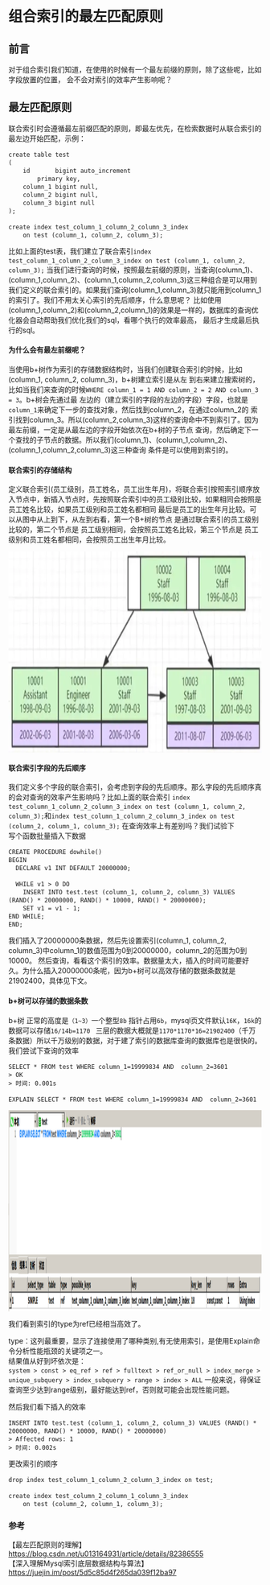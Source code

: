 # 组合索引的最左匹配原则

## 前言

对于组合索引我们知道，在使用的时候有一个最左前缀的原则，除了这些呢，比如字段放置的位置，
会不会对索引的效率产生影响呢？

## 最左匹配原则

联合索引时会遵循最左前缀匹配的原则，即最左优先，在检索数据时从联合索引的最左边开始匹配，示例：
````
create table test
(
    id       bigint auto_increment
        primary key,
    column_1 bigint null,
    column_2 bigint null,
    column_3 bigint null
);

create index test_column_1_column_2_column_3_index
    on test (column_1, column_2, column_3);
````
比如上面的test表，我们建立了联合索引``index test_column_1_column_2_column_3_index on test (column_1, column_2, column_3);``
当我们进行查询的时候，按照最左前缀的原则，当查询(column_1)、(column_1,column_2)、(column_1,column_2,column_3)这三种组合是可以用到
我们定义的联合索引的。如果我们查询(column_1,column_3)就只能用到column_1的索引了。我们不用太关心索引的先后顺序，什么意思呢？
比如使用(column_1,column_2)和(column_2,column_1)的效果是一样的，数据库的查询优化器会自动帮助我们优化我们的sql，看哪个执行的效率最高，
最后才生成最后执行的sql。

#### 为什么会有最左前缀呢？  

当使用b+树作为索引的存储数据结构时，当我们创建联合索引的时候，比如(column_1, column_2, column_3)，b+树建立索引是从左
到右来建立搜索树的，比如当我们来查询的时候``WHERE column_1 = 1 AND column_2 = 2 AND column_3 = 3``。b+树会先通过最
左边的（建立索引的字段的左边的字段）字段，也就是``column_1``来确定下一步的查找对象，然后找到column_2，在通过column_2的
索引找到column_3。所以(column_2,column_3)这样的查询命中不到索引了。因为最左前缀，一定是从最左边的字段开始依次在b+树的子节点
查询，然后确定下一个查找的子节点的数据。所以我们(column_1)、(column_1,column_2)、(column_1,column_2,column_3)这三种查询
条件是可以使用到索引的。

#### 联合索引的存储结构

定义联合索引(员工级别，员工姓名，员工出生年月)，将联合索引按照索引顺序放入节点中，新插入节点时，先按照联合索引中的员工级别比较，如果相同会按照是员工姓名比较，如果员工级别和员工姓名都相同 最后是员工的出生年月比较。可以从图中从上到下，从左到右看，第一个B+树的节点 是通过联合索引的员工级别比较的，第二个节点是 员工级别相同，会按照员工姓名比较，第三个节点是  员工级别和员工姓名都相同，会按照员工出生年月比较。

<img src="../../img/b+_2.png" width = "700" height = "400" alt="联合索引" align=center />

#### 联合索引字段的先后顺序

我们定义多个字段的联合索引，会考虑到字段的先后顺序。那么字段的先后顺序真的会对查询的效率产生影响吗？比如上面的联合索引
``index test_column_1_column_2_column_3_index on test (column_1, column_2, column_3);``和``index test_column_1_column_2_column_3_index on test (column_2, column_1, column_3);``
在查询效率上有差别吗？我们试验下  
写个函数批量插入下数据  
````
CREATE PROCEDURE dowhile()
BEGIN
  DECLARE v1 INT DEFAULT 20000000;

  WHILE v1 > 0 DO
    INSERT INTO test.test (column_1, column_2, column_3) VALUES (RAND() * 20000000, RAND() * 10000, RAND() * 20000000);
    SET v1 = v1 - 1;
END WHILE;
END;
````
我们插入了20000000条数据，然后先设置索引(column_1, column_2, column_3)中column_1的数值范围为0到20000000，column_2的范围为0到10000。
然后查询，看看这个索引的效率。数据量太大，插入的时间可能要好久。为什么插入20000000条呢，因为b+树可以高效存储的数据条数就是21902400，具体见下文。

#### b+树可以存储的数据条数

b+树 正常的高度是``（1~3）``一个整型``8b`` 指针占用``6b``，mysql页文件默认``16K``，``16k``的数据可以存储``16/14b=1170 ``
三层的数据大概就是``1170*1170*16=21902400``（千万条数据）所以千万级别的数据，对于建了索引的数据库查询的数据库也是很快的。  
我们尝试下查询的效率  
````
SELECT * FROM test WHERE column_1=19999834 AND  column_2=3601
> OK
> 时间: 0.001s

EXPLAIN SELECT * FROM test WHERE column_1=19999834 AND  column_2=3601
````
<img src="../../img/mysql_1.png" width = "700" height = "400" alt="最左匹配" align=center />

我们看到索引的type为ref已经相当高效了。  

type：这列最重要，显示了连接使用了哪种类别,有无使用索引，是使用Explain命令分析性能瓶颈的关键项之一。  
结果值从好到坏依次是：  
``
system > const > eq_ref > ref > fulltext > ref_or_null > index_merge > unique_subquery > index_subquery > range > index > ALL
``
一般来说，得保证查询至少达到range级别，最好能达到ref，否则就可能会出现性能问题。  

然后我们看下插入的效率
````
INSERT INTO test.test (column_1, column_2, column_3) VALUES (RAND() * 20000000, RAND() * 10000, RAND() * 20000000)
> Affected rows: 1
> 时间: 0.002s 
````

更改索引的顺序  
````
drop index test_column_1_column_2_column_3_index on test;

create index test_column_2_column_1_column_3_index
	on test (column_2, column_1, column_3); 
````





### 参考
【最左匹配原则的理解】https://blog.csdn.net/u013164931/article/details/82386555  
【深入理解Mysql索引底层数据结构与算法】https://juejin.im/post/5d5c85d4f265da039f12ba97   